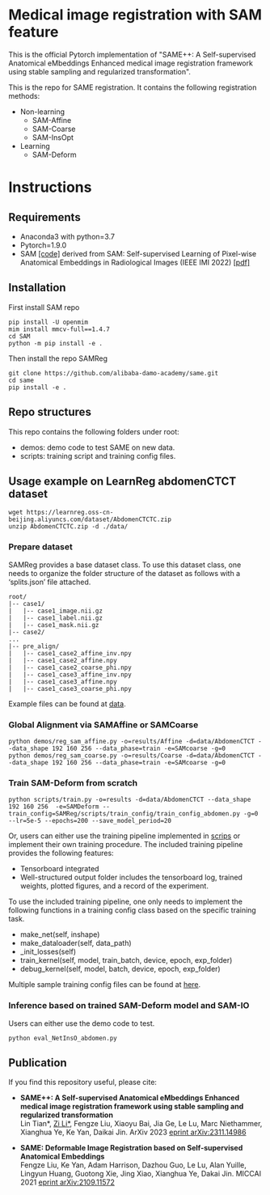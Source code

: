 # Medical image registration with SAM feature

This is the official Pytorch implementation of "SAME++: A Self-supervised Anatomical eMbeddings Enhanced medical image registration framework using stable sampling and regularized transformation".

This is the repo for SAME registration. It contains the following registration methods:
- Non-learning
    - SAM-Affine 
    - SAM-Coarse
    - SAM-InsOpt
- Learning
    - SAM-Deform


# Instructions
## Requirements
- Anaconda3 with python=3.7
- Pytorch=1.9.0
- SAM [[code]](https://github.com/alibaba-damo-academy/self-supervised-anatomical-embedding-v2) derived from SAM: Self-supervised Learning of Pixel-wise Anatomical Embeddings in Radiological Images (IEEE IMI 2022) [[pdf]](https://ieeexplore.ieee.org/document/9760421/) 

## Installation
First install SAM repo
```
pip install -U openmim
mim install mmcv-full==1.4.7
cd SAM
python -m pip install -e .
```
Then install the repo SAMReg
```
git clone https://github.com/alibaba-damo-academy/same.git
cd same
pip install -e .
```

## Repo structures
This repo contains the following folders under root: 
- demos: demo code to test SAME on new data.
- scripts: training script and training config files.



## Usage example on LearnReg abdomenCTCT dataset
```
wget https://learnreg.oss-cn-beijing.aliyuncs.com/dataset/AbdomenCTCTC.zip
unzip AbdomenCTCTC.zip -d ./data/
 ```


### Prepare dataset
SAMReg provides a base dataset class. To use this dataset class, one needs to organize the folder structure of the dataset as follows with a ‘splits.json’ file attached.  

```
root/
|-- case1/
|   |-- case1_image.nii.gz
|   |-- case1_label.nii.gz
|   |-- case1_mask.nii.gz
|-- case2/
...
|-- pre_align/
|   |-- case1_case2_affine_inv.npy
|   |-- case1_case2_affine.npy
|   |-- case1_case2_coarse_phi.npy
|   |-- case1_case3_affine_inv.npy
|   |-- case1_case3_affine.npy
|   |-- case1_case3_coarse_phi.npy

```
Example files can be found at [data](data/AbdomenCTCT).

### Global Alignment via SAMAffine or SAMCoarse

```
python demos/reg_sam_affine.py -o=results/Affine -d=data/AbdomenCTCT --data_shape 192 160 256 --data_phase=train -e=SAMcoarse -g=0
python demos/reg_sam_coarse.py -o=results/Coarse -d=data/AbdomenCTCT --data_shape 192 160 256 --data_phase=train -e=SAMcoarse -g=0
```

### Train SAM-Deform from scratch
```
python scripts/train.py -o=results -d=data/AbdomenCTCT --data_shape 192 160 256  -e=SAMDeform --train_config=SAMReg/scripts/train_config/train_config_abdomen.py -g=0 --lr=5e-5 --epochs=200 --save_model_period=20
```
Or, users can either use the training pipeline implemented in [scrips](scripts/) or implement their own training procedure. The included training pipeline provides the following features:
- Tensorboard integrated
- Well-structured output folder includes the tensorboard log, trained weights, plotted figures, and a record of the experiment.

To use the included training pipeline, one only needs to implement the following functions in a training config class based on the specific training task.
- make_net(self, inshape)
- make_dataloader(self, data_path)
- _init_losses(self)
- train_kernel(self, model, train_batch, device, epoch, exp_folder)
- debug_kernel(self, model, batch, device, epoch, exp_folder)

Multiple sample training config files can be found at [here](scripts/train_config/).

### Inference based on trained SAM-Deform model and SAM-IO
Users can either use the demo code to test.
```
python eval_NetInsO_abdomen.py
```


## Publication
If you find this repository useful, please cite:

- **SAME++: A Self-supervised Anatomical eMbeddings Enhanced medical image registration framework using stable sampling and regularized transformation**  
Lin Tian*, [Zi Li*](https://alison-brie.github.io/), Fengze Liu, Xiaoyu Bai, Jia Ge, Le Lu, Marc Niethammer, Xianghua Ye, Ke Yan, Daikai Jin. ArXiv 2023 [eprint arXiv:2311.14986](https://arxiv.org/abs/2311.14986 "eprint arXiv:2311.14986")

- **SAME: Deformable Image Registration based on Self-supervised Anatomical Embeddings**  
Fengze Liu, Ke Yan, Adam Harrison, Dazhou Guo, Le Lu, Alan Yuille, Lingyun Huang, Guotong Xie, Jing Xiao, Xianghua Ye, Dakai Jin.
MICCAI 2021 [eprint arXiv:2109.11572](https://arxiv.org/abs/2109.11572 "eprint arXiv:2109.11572")


